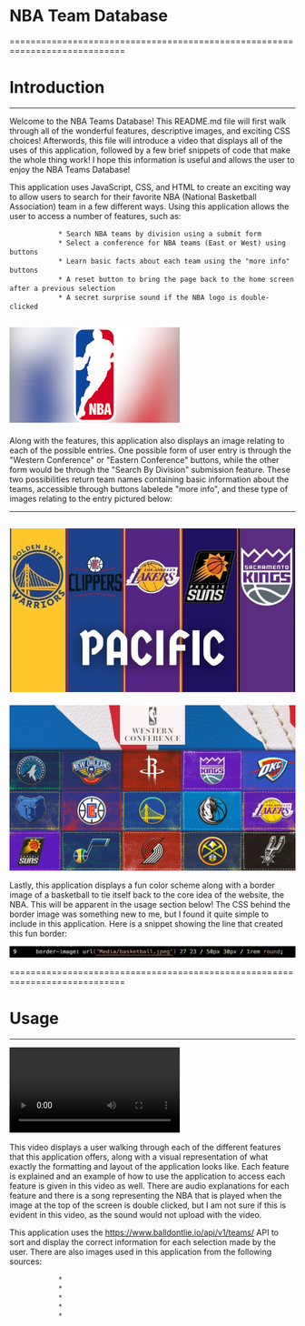 # NBA Team Database #
============================================================================

# Introduction
----------------------------------------------------------------------------
 Welcome to the NBA Teams Database! This README.md file will first walk through all of the wonderful features, descriptive images, and exciting CSS choices! Afterwords, this file will introduce a video that displays all of the uses of this application, followed by a few brief snippets of code that make the whole thing work! I hope this information is useful and allows the user to enjoy the NBA Teams Database!
 
 This application uses JavaScript, CSS, and HTML to create an exciting way to allow users to search for their favorite NBA (National Basketball Association) team in a few different ways. Using this application allows the user to access a number of features, such as:
                
                * Search NBA teams by division using a submit form
                * Select a conference for NBA teams (East or West) using buttons
                * Learn basic facts about each team using the "more info" buttons
                * A reset button to bring the page back to the home screen after a previous selection
                * A secret surprise sound if the NBA logo is double-clicked

![Alt text](Media/NBA.jpeg "Double Click Here on the application!!")
----------------------------------------------------------------------------

 Along with the features, this application also displays an image relating to each of the possible entries. One possible form of user entry is through the "Western Conference" or "Eastern Conference" buttons, while the other form would be through the "Search By Division" submission feature. These two possibilities return team names containing basic information about the teams, accessible through buttons labelede "more info", and these type of images relating to the entry pictured below:

----------------------------------------------------------------------------
![Alt text](Media/PacificNBA.png "Pacific division related the submission of 'Pacific' into the submit form")
----------------------------------------------------------------------------
![Alt text](Media/WesternNBA.webp "Western conference image relating to the western conference button applied")

Lastly, this application displays a fun color scheme along with a border image of a basketball to tie itself back to the core idea of the website, the NBA. This will be apparent in the usage section below! The CSS behind the border image was something new to me, but I found it quite simple to include in this application. Here is a snippet showing the line that created this fun border:

![Alt text](Media/CSSscreenshot.png "CSS code to make a border using an image")

============================================================================
# Usage 
----------------------------------------------------------------------------
![Alt text](Media/phase1project.mp4 "Video walkthrough of application")

This video displays a user walking through each of the different features that this application offers, along with a visual representation of what exactly the formatting and layout of the application looks like. Each feature is explained and an example of how to use the application to access each feature is given in this video as well. There are audio explanations for each feature and there is a song representing the NBA that is played when the image at the top of the screen is double clicked, but I am not sure if this is evident in this video, as the sound would not upload with the video.




This application uses the https://www.balldontlie.io/api/v1/teams/ API to sort and display the correct information for each selection made by the user. There are also images used in this application from the following sources:

                *
                *
                *
                *
                *



